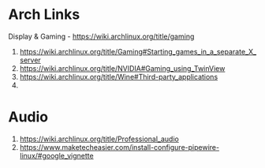 # Arch Links

Display & Gaming - https://wiki.archlinux.org/title/gaming

1. https://wiki.archlinux.org/title/Gaming#Starting_games_in_a_separate_X_server
2. https://wiki.archlinux.org/title/NVIDIA#Gaming_using_TwinView
3. https://wiki.archlinux.org/title/Wine#Third-party_applications
4. 

# Audio 

1. https://wiki.archlinux.org/title/Professional_audio
2. https://www.maketecheasier.com/install-configure-pipewire-linux/#google_vignette
